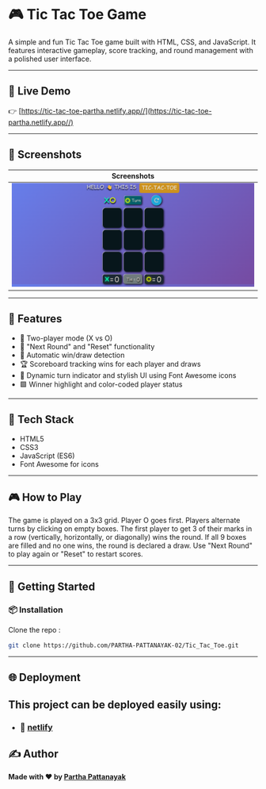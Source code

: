# 🎮 Tic Tac Toe Game

A simple and fun Tic Tac Toe game built with HTML, CSS, and JavaScript. It features interactive gameplay, score tracking, and round management with a polished user interface.

---

## 🔗 Live Demo

👉 [https://tic-tac-toe-partha.netlify.app//](https://tic-tac-toe-partha.netlify.app//)

---

## 📸 Screenshots

| Screenshots                      |
| -------------------------------- |
| ![Screenshots](./Screenshot.png) |

---

## 🚀 Features

- 🎲 Two-player mode (X vs O)
- 🔄 "Next Round" and "Reset" functionality
- 🧠 Automatic win/draw detection
- 🏆 Scoreboard tracking wins for each player and draws
- 🎨 Dynamic turn indicator and stylish UI using Font Awesome icons
- 🟩 Winner highlight and color-coded player status

---

## 🧰 Tech Stack

- HTML5
- CSS3
- JavaScript (ES6)
- Font Awesome for icons

---

## 🎮 How to Play

The game is played on a 3x3 grid.
Player O goes first.
Players alternate turns by clicking on empty boxes.
The first player to get 3 of their marks in a row (vertically, horizontally, or diagonally) wins the round.
If all 9 boxes are filled and no one wins, the round is declared a draw.
Use "Next Round" to play again or "Reset" to restart scores.

---

## 🧪 Getting Started

### 📦 Installation

Clone the repo :

```bash
git clone https://github.com/PARTHA-PATTANAYAK-02/Tic_Tac_Toe.git
```

---

## 🌐 Deployment

## This project can be deployed easily using:

- ### 🔗 [netlify](https://tic-tac-toe-partha.netlify.app/)

## ✍️ Author

**Made with ❤️ by [Partha Pattanayak](https://github.com/PARTHA-PATTANAYAK-02)**
